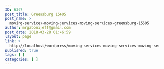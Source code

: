 ```yaml
---
ID: 6367
post_title: Greensburg 15605
post_name: >
  moving-services-moving-services-moving-services-greensburg-15605
author: mrgabonijeff@gmail.com
post_date: 2018-03-28 01:46:59
layout: page
link: >
  http://localhost/wordpress/moving-services-moving-services-moving-services-greensburg-15605/
published: true
tags: [ ]
categories: [ ]
---
```

